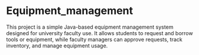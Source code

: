 # Equipment_management
This project is a simple Java-based equipment management system designed for university faculty use. It allows students to request and borrow tools or equipment, while faculty managers can approve requests, track inventory, and manage equipment usage.
